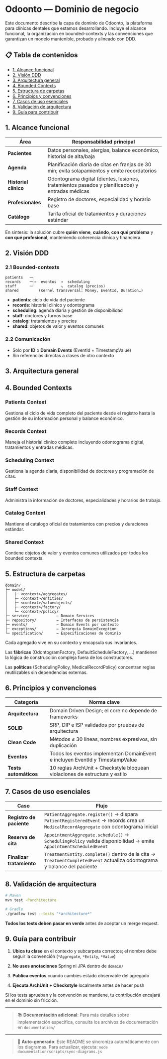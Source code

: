 # Odoonto — Dominio de negocio

Este documento describe la capa de dominio de Odoonto, la plataforma para clínicas dentales que estamos desarrollando. Incluye el alcance funcional, la organización en bounded-contexts y las convenciones que garantizan un modelo mantenible, probado y alineado con DDD.

## 📋 Tabla de contenidos

- [1. Alcance funcional](#1-alcance-funcional)
- [2. Visión DDD](#2-visión-ddd)
- [3. Arquitectura general](#3-arquitectura-general)
- [4. Bounded Contexts](#4-bounded-contexts)
- [5. Estructura de carpetas](#5-estructura-de-carpetas)
- [6. Principios y convenciones](#6-principios-y-convenciones)
- [7. Casos de uso esenciales](#7-casos-de-uso-esenciales)
- [8. Validación de arquitectura](#8-validación-de-arquitectura)
- [9. Guía para contribuir](#9-guía-para-contribuir)

## 1. Alcance funcional

| Área | Responsabilidad principal |
|------|---------------------------|
| **Pacientes** | Datos personales, alergias, balance económico, historial de alta/baja |
| **Agenda** | Planificación diaria de citas en franjas de 30 min; evita solapamientos y emite recordatorios |
| **Historial clínico** | Odontograma digital (dientes, lesiones, tratamientos pasados y planificados) y entradas médicas |
| **Profesionales** | Registro de doctores, especialidad y horario base |
| **Catálogo** | Tarifa oficial de tratamientos y duraciones estándar |

En síntesis: la solución cubre **quién viene**, **cuándo**, **con qué problema** y **con qué profesional**, manteniendo coherencia clínica y financiera.

## 2. Visión DDD

### 2.1 Bounded-contexts

```
patients   ─┐
records    ─┤→  eventos  →  scheduling
staff      ─┘            ↘  catalog (precios)
shared         (Kernel transversal: Money, EventId, Duration…)
```

- **patients**: ciclo de vida del paciente
- **records**: historial clínico y odontograma  
- **scheduling**: agenda diaria y gestión de disponibilidad
- **staff**: doctores y turnos base
- **catalog**: tratamientos y precios
- **shared**: objetos de valor y eventos comunes

### 2.2 Comunicación

- Solo por **ID** o **Domain Events** (EventId + TimestampValue)
- Sin referencias directas a clases de otro contexto

## 3. Arquitectura general

<!-- DIAGRAM: documentation/domain/domain-overview.mmd -->

## 4. Bounded Contexts

### Patients Context

Gestiona el ciclo de vida completo del paciente desde el registro hasta la gestión de su información personal y balance económico.

<!-- DIAGRAM: documentation/domain/patients/patients-context.mmd -->

### Records Context

Maneja el historial clínico completo incluyendo odontograma digital, tratamientos y entradas médicas.

<!-- DIAGRAM: documentation/domain/records/records-context.mmd -->

### Scheduling Context

Gestiona la agenda diaria, disponibilidad de doctores y programación de citas.

<!-- DIAGRAM: documentation/domain/scheduling/scheduling-context.mmd -->

### Staff Context

Administra la información de doctores, especialidades y horarios de trabajo.

<!-- DIAGRAM: documentation/domain/staff/staff-context.mmd -->

### Catalog Context

Mantiene el catálogo oficial de tratamientos con precios y duraciones estándar.

<!-- DIAGRAM: documentation/domain/catalog/catalog-context.mmd -->

### Shared Context

Contiene objetos de valor y eventos comunes utilizados por todos los bounded contexts.

<!-- DIAGRAM: documentation/domain/shared/shared-context.mmd -->

## 5. Estructura de carpetas

```
domain/
├─ model/
│   ├─ <context>/aggregates/
│   ├─ <context>/entities/
│   ├─ <context>/valueobjects/
│   ├─ <context>/factory/
│   └─ <context>/policy/
├─ service/            ← Domain Services
├─ repository/         ← Interfaces de persistencia
├─ events/             ← Domain Events por contexto
├─ exceptions/         ← Jerarquía DomainException
└─ specification/      ← Especificaciones de dominio
```

Cada agregado vive en su contexto y encapsula sus invariantes.

Las **fábricas** (OdontogramFactory, DefaultScheduleFactory, …) mantienen la lógica de construcción compleja fuera de los constructores.

Las **políticas** (SchedulingPolicy, MedicalRecordPolicy) concentran reglas reutilizables sin dependencias externas.

## 6. Principios y convenciones

| Categoría | Norma clave |
|-----------|-------------|
| **Arquitectura** | Domain Driven Design; el core no depende de frameworks |
| **SOLID** | SRP, DIP e ISP validados por pruebas de arquitectura |
| **Clean Code** | Métodos ≤ 30 líneas, nombres expresivos, sin duplicación |
| **Eventos** | Todos los eventos implementan DomainEvent e incluyen EventId y TimestampValue |
| **Tests automáticos** | 10 reglas ArchUnit + Checkstyle bloquean violaciones de estructura y estilo |

## 7. Casos de uso esenciales

| Caso | Flujo |
|------|-------|
| **Registro de paciente** | `PatientAggregate.register()` → dispara `PatientRegisteredEvent` → records crea un `MedicalRecordAggregate` con odontograma inicial |
| **Reserva de cita** | `AppointmentAggregate.schedule()` → `SchedulingPolicy` valida disponibilidad → emite `AppointmentScheduledEvent` |
| **Finalizar tratamiento** | `TreatmentEntity.complete()` dentro de la cita → `TreatmentCompletedEvent` actualiza odontograma y balance del paciente |

## 8. Validación de arquitectura

```bash
# Maven
mvn test -Parchitecture

# Gradle
./gradlew test --tests "*architecture*"
```

**Todos los tests deben pasar en verde** antes de aceptar un merge request.

## 9. Guía para contribuir

1. **Ubica tu clase** en el contexto y subcarpeta correctos; el nombre debe seguir la convención (`*Aggregate`, `*Entity`, `*Value`)

2. **No uses anotaciones** Spring ni JPA dentro de `domain/`

3. **Publica eventos** cuando cambies estado observable del agregado

4. **Ejecuta ArchUnit + Checkstyle** localmente antes de hacer push

Si los tests aprueban y la convención se mantiene, tu contribución encajará en el dominio sin fricción.

---

> 📚 **Documentación adicional**: Para más detalles sobre implementación específica, consulta los archivos de documentación en `documentation/`

---

> 🔄 **Auto-generado**: Este README se sincroniza automáticamente con los diagramas. Para actualizar, ejecuta: `node documentation/scripts/sync-diagrams.js` 